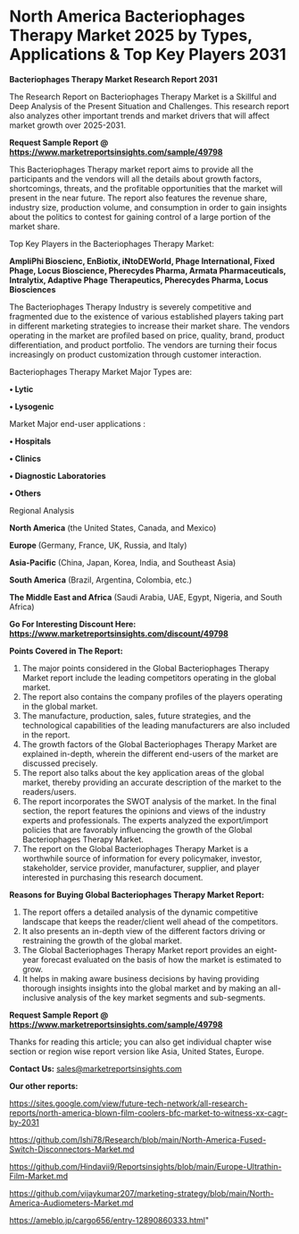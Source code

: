 # North America Bacteriophages Therapy Market 2025 by Types, Applications & Top Key Players 2031

<strong>Bacteriophages Therapy Market Research Report 2031</strong>

The Research Report on Bacteriophages Therapy Market is a Skillful and Deep Analysis of the Present Situation and Challenges. This research report also analyzes other important trends and market drivers that will affect market growth over 2025-2031.

<strong>Request Sample Report @ <a href=https://www.marketreportsinsights.com/sample/49798>https://www.marketreportsinsights.com/sample/49798</a></strong>

This Bacteriophages Therapy market report aims to provide all the participants and the vendors will all the details about growth factors, shortcomings, threats, and the profitable opportunities that the market will present in the near future. The report also features the revenue share, industry size, production volume, and consumption in order to gain insights about the politics to contest for gaining control of a large portion of the market share.

Top Key Players in the Bacteriophages Therapy Market:

<strong>AmpliPhi Bioscienc, EnBiotix, iNtoDEWorld, Phage International, Fixed Phage, Locus Bioscience, Pherecydes Pharma, Armata Pharmaceuticals, Intralytix, Adaptive Phage Therapeutics, Pherecydes Pharma, Locus Biosciences</strong>

The Bacteriophages Therapy Industry is severely competitive and fragmented due to the existence of various established players taking part in different marketing strategies to increase their market share. The vendors operating in the market are profiled based on price, quality, brand, product differentiation, and product portfolio. The vendors are turning their focus increasingly on product customization through customer interaction.

Bacteriophages Therapy Market Major Types are:

<strong>•  Lytic

•  Lysogenic</strong>

Market Major end-user applications :

<strong>•  Hospitals

•  Clinics

•  Diagnostic Laboratories

•  Others</strong>

Regional Analysis

</u><strong><b>North America</b></strong> (the United States, Canada, and Mexico)

<strong><b>Europe </b></strong>(Germany, France, UK, Russia, and Italy)

<strong><b>Asia-Pacific</b></strong> (China, Japan, Korea, India, and Southeast Asia)

<strong><b>South America</b></strong> (Brazil, Argentina, Colombia, etc.)

<strong><b>The Middle East and Africa</b></strong> (Saudi Arabia, UAE, Egypt, Nigeria, and South Africa)

<strong>Go For Interesting Discount Here: <a href=https://www.marketreportsinsights.com/discount/49798>https://www.marketreportsinsights.com/discount/49798</a></strong>

<strong>Points Covered in The Report:</strong>
<ol>
  <li>The major points considered in the Global Bacteriophages Therapy Market report include the leading competitors operating in the global market.</li>
  <li>The report also contains the company profiles of the players operating in the global market.</li>
  <li>The manufacture, production, sales, future strategies, and the technological capabilities of the leading manufacturers are also included in the report.</li>
  <li>The growth factors of the Global Bacteriophages Therapy Market are explained in-depth, wherein the different end-users of the market are discussed precisely.</li>
  <li>The report also talks about the key application areas of the global market, thereby providing an accurate description of the market to the readers/users.</li>
  <li>The report incorporates the SWOT analysis of the market. In the final section, the report features the opinions and views of the industry experts and professionals. The experts analyzed the export/import policies that are favorably influencing the growth of the Global Bacteriophages Therapy Market.</li>
  <li>The report on the Global Bacteriophages Therapy Market is a worthwhile source of information for every policymaker, investor, stakeholder, service provider, manufacturer, supplier, and player interested in purchasing this research document.</li>
</ol>
<strong>Reasons for Buying Global Bacteriophages Therapy Market Report:</strong>

<ol>
  <li>The report offers a detailed analysis of the dynamic competitive landscape that keeps the reader/client well ahead of the competitors.</li>
  <li>It also presents an in-depth view of the different factors driving or restraining the growth of the global market.</li>
  <li>The Global Bacteriophages Therapy Market report provides an eight-year forecast evaluated on the basis of how the market is estimated to grow.</li>
  <li>It helps in making aware business decisions by having providing thorough insights insights into the global market and by making an all-inclusive analysis of the key market segments and sub-segments.</li>
</ol>
<strong>Request Sample Report @ <a href=https://www.marketreportsinsights.com/sample/49798>https://www.marketreportsinsights.com/sample/49798</a></strong>


Thanks for reading this article; you can also get individual chapter wise section or region wise report version like Asia, United States, Europe.

<strong>Contact Us:</strong>
sales@marketreportsinsights.com

<strong>Our other reports:</strong>

<a href=https://sites.google.com/view/future-tech-network/all-research-reports/north-america-blown-film-coolers-bfc-market-to-witness-xx-cagr-by-2031>https://sites.google.com/view/future-tech-network/all-research-reports/north-america-blown-film-coolers-bfc-market-to-witness-xx-cagr-by-2031</a>

<a href=https://github.com/Ishi78/Research/blob/main/North-America-Fused-Switch-Disconnectors-Market.md>https://github.com/Ishi78/Research/blob/main/North-America-Fused-Switch-Disconnectors-Market.md</a>

<a href=https://github.com/Hindavii9/Reportsinsights/blob/main/Europe-Ultrathin-Film-Market.md>https://github.com/Hindavii9/Reportsinsights/blob/main/Europe-Ultrathin-Film-Market.md</a>

<a href=https://github.com/vijaykumar207/marketing-strategy/blob/main/North-America-Audiometers-Market.md>https://github.com/vijaykumar207/marketing-strategy/blob/main/North-America-Audiometers-Market.md</a>

<a href=https://ameblo.jp/cargo656/entry-12890860333.html>https://ameblo.jp/cargo656/entry-12890860333.html</a>"
